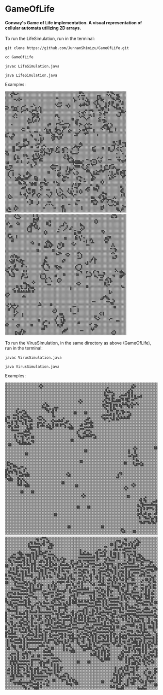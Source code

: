 # GameOfLife
#### Conway's Game of Life implementation. A visual representation of cellular automata utilizing 2D arrays. 

To run the LifeSimulation, run in the terminal:
```
git clone https://github.com/JunnanShimizu/GameOfLife.git
```
```
cd GameOfLife
```
```
javac LifeSimulation.java
```
```
java LifeSimulation.java
```

Examples:

<img src="life_simulation_1.png" width="400" height="400" />
<img src="life_simulation_2.png" width="400" height="400" />



To run the VirusSimulation, in the same directory as above (GameOfLife), run in the terminal: 
```
javac VirusSimulation.java
```
```
java VirusSimulation.java
```

Examples:

![](virus_simulation_1.png)
![](virus_simulation_2.png)
